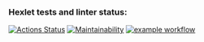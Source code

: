 ### Hexlet tests and linter status:
[![Actions Status](https://github.com/proydemte/java-project-lvl1/workflows/hexlet-check/badge.svg)](https://github.com/proydemte/java-project-lvl1/actions)
[![Maintainability](https://api.codeclimate.com/v1/badges/a99a88d28ad37a79dbf6/maintainability)](https://codeclimate.com/github/codeclimate/codeclimate/maintainability)
[![example workflow](https://github.com/github/docs/actions/workflows/main.yml/badge.svg)](https://github.com/proydemte/java-project-lvl1/actions/workflows/.github-actions-demo.yml)